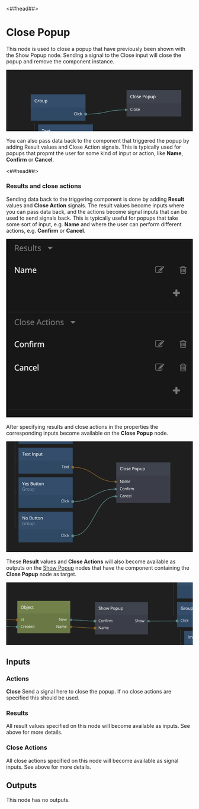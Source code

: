 <##head##>

# Close Popup

This node is used to close a popup that have previously been shown with the <span class="ndl-node">Show Popup</span> node. Sending a signal to the <span class="ndl-signal">Close</span> input will close the popup and remove the component instance.

![](./close-popup-1.png ':class=img-size-l')

You can also pass data back to the component that triggered the popup by adding <span class="ndl-data">Result</span> values and <span class="ndl-signal">Close Action</span> signals. This is typically used for popups that propmt the user for some kind of input or action, like **Name**, **Confirm** or **Cancel**.

<##head##>

### Results and close actions

Sending data back to the triggering component is done by adding **Result** values and **Close Action** signals. The result values become inputs where you can pass data back, and the actions become signal inputs that can be used to send signals back. This is typically useful for popups that take some sort of input, e.g. **Name** and where the user can perform different actions, e.g. **Confirm** or **Cancel**.

![](./close-popup-2.png ':class=img-size-m')

After specifying results and close actions in the properties the corresponding inputs become available on the **Close Popup** node.

![](./close-popup-3.png ':class=img-size-l')

These **Result** values and **Close Actions** will also become available as outputs on the [Show Popup](/nodes/popups/show-popup/) nodes that have the component containing the **Close Popup** node as target.

![](../show-popup/show-popup-3.png ':class=img-size-l')

## Inputs

### Actions

**Close**
Send a signal here to close the popup. If no close actions are specified this should be used.

### Results

All result values specified on this node will become available as inputs. See above for more details.

### Close Actions

All close actions specified on this node will become available as signal inputs. See above for more details.

## Outputs

This node has no outputs.
